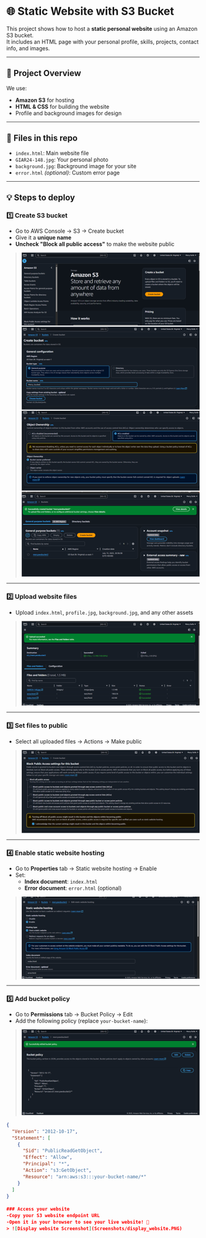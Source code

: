 # 🌐 Static Website with S3 Bucket

This project shows how to host a **static personal website** using an Amazon S3 bucket.  
It includes an HTML page with your personal profile, skills, projects, contact info, and images.

---

## 🚀 Project Overview

We use:
- **Amazon S3** for hosting
- **HTML & CSS** for building the website
- Profile and background images for design

---

## 📄 Files in this repo

- `index.html`: Main website file
- `GIAR24-148.jpg`: Your personal photo
- `background.jpg`: Background image for your site
- `error.html` *(optional)*: Custom error page

---

## 💡 Steps to deploy

### 1️⃣ Create S3 bucket

- Go to AWS Console → S3 → Create bucket
- Give it a **unique name**
- **Uncheck "Block all public access"** to make the website public

> ![Create bucket screenshot](Screenshots/create_bucket1.PNG)
  ![Create bucket screenshot](Screenshots/create_bucket2.PNG)
  ![Create bucket screenshot](Screenshots/create_bucket3.PNG)
  ![Create bucket screenshot](Screenshots/create_bucket4.PNG)
  

---

### 2️⃣ Upload website files

- Upload `index.html`, `profile.jpg`, `background.jpg`, and any other assets

> ![Upload files screenshot](Screenshots/upload_files.PNG)

---

### 3️⃣ Set files to public

- Select all uploaded files → Actions → Make public

> ![Make public screenshot](Screenshots/make_public.PNG)

---

### 4️⃣ Enable static website hosting

- Go to **Properties** tab → Static website hosting → Enable
- Set:
  - **Index document**: `index.html`
  - **Error document**: `error.html` (optional)

> ![Static hosting screenshot](Screenshots/static_hosting.PNG)

---

### 5️⃣ Add bucket policy

- Go to **Permissions** tab → Bucket Policy → Edit
- Add the following policy (replace `your-bucket-name`):



> ![Bucket Policy Screenshot](Screenshots/Bucket_Policy.PNG)


```json
{
  "Version": "2012-10-17",
  "Statement": [
    {
      "Sid": "PublicReadGetObject",
      "Effect": "Allow",
      "Principal": "*",
      "Action": "s3:GetObject",
      "Resource": "arn:aws:s3:::your-bucket-name/*"
    }
  ]
}

### Access your website
-Copy your S3 website endpoint URL
-Open it in your browser to see your live website! 🎉
> ![Display website Screenshot](Screenshots/display_website.PNG)